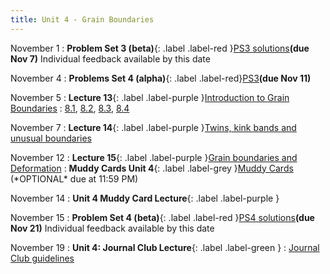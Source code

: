 ```yaml
---
title: Unit 4 - Grain Boundaries
---
```


November 1
: **Problem Set 3 (beta)**{: .label .label-red }[PS3 solutions](#)<b>(due Nov 7)</b>
Individual feedback available by this date

November 4
: **Problems Set 4 (alpha)**{: .label .label-red}[PS3](#)<b>(due Nov 11)</b>

November 5
: **Lecture 13**{: .label .label-purple }[Introduction to Grain Boundaries](https://mipayne.github.io/JustTheClass/Unit4/Lecture-13/)
  : [8.1](#), [8.2](#), [8.3](#), [8.4](#)

November 7
: **Lecture 14**{: .label .label-purple }[Twins, kink bands and unusual boundaries](https://mipayne.github.io/JustTheClass/Unit4/Lecture-14/)

November 12
: **Lecture 15**{: .label .label-purple }[Grain boundaries and Deformation](https://mipayne.github.io/JustTheClass/Unit4/Lecture-15/)
: **Muddy Cards Unit 4**{: .label .label-grey }[Muddy Cards]() (\*OPTIONAL\* due at 11:59 PM)

November 14
: **Unit 4 Muddy Card Lecture**{: .label .label-purple }

November 15
: **Problem Set 4 (beta)**{: .label .label-red }[PS4 solutions](#)<b>(due Nov 21)</b>
Individual feedback available by this date

November 19
: **Unit 4: Journal Club Lecture**{: .label .label-green }[](#)
  : [Journal Club guidelines](https://mipayne.github.io/JustTheClass/about/#journal-clubs)
